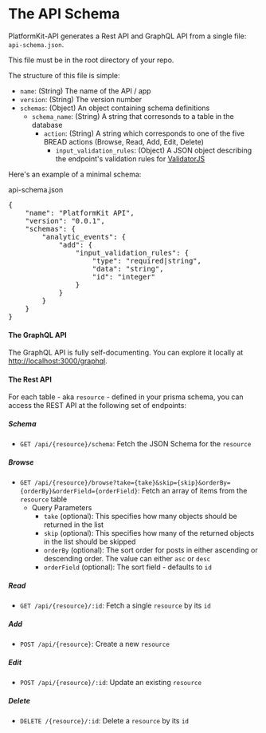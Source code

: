 # The API Schema

PlatformKit-API generates a Rest API and GraphQL API from a single file: `api-schema.json`. 

This file must be in the root directory of your repo.

The structure of this file is simple:

- `name`: (String) The name of the API / app
- `version`: (String) The version number
- `schemas`: (Object) An object containing schema definitions
  - `schema_name`: (String) A string that corresonds to a table in the database
    - `action`: (String) A string which corresponds to one of the five BREAD actions (Browse, Read, Add, Edit, Delete)
      - `input_validation_rules`: (Object) A JSON object describing the endpoint's validation rules for [ValidatorJS](https://www.npmjs.com/package/validatorjs)

Here's an example of a minimal schema:

<div class="card api-schema-card bg-dark br-5">
<div class="card-header text-light"><span class="o-50">api-schema.json</span></div>
<div class="card-body">
<pre class="text-light mb-0">
{
    "name": "PlatformKit API",
    "version": "0.0.1",   
    "schemas": {
        "analytic_events": {
            "add": {
                "input_validation_rules": {
                    "type": "required|string",
                    "data": "string",
                    "id": "integer"
                }
            }
        }
    }
}
</pre>
</div>
</div>

#### The GraphQL API

The GraphQL API is fully self-documenting. You can explore it locally at [http://localhost:3000/graphql](http://localhost:3000/graphql).

#### The Rest API

For each table - aka `resource` - defined in your prisma schema, you can access the REST API at the following set of endpoints:

##### Schema
- `GET /api/{resource}/schema`: Fetch the JSON Schema for the `resource` 

##### Browse
- `GET /api/{resource}/browse?take={take}&skip={skip}&orderBy={orderBy}&orderField={orderField}`: Fetch an array of items from the `resource` table
  - Query Parameters  
    - `take` (optional): This specifies how many objects should be returned in the list
    - `skip` (optional): This specifies how many of the returned objects in the list should be skipped
    - `orderBy` (optional): The sort order for posts in either ascending or descending order. The value can either `asc` or `desc`
    - `orderField` (optional): The sort field - defaults to `id`

##### Read 
- `GET /api/{resource}/:id`: Fetch a single `resource` by its `id`

##### Add

- `POST /api/{resource}`: Create a new `resource`  

##### Edit

- `POST /api/{resource}/:id`: Update an existing `resource`

##### Delete

- `DELETE /{resource}/:id`: Delete a `resource` by its `id`